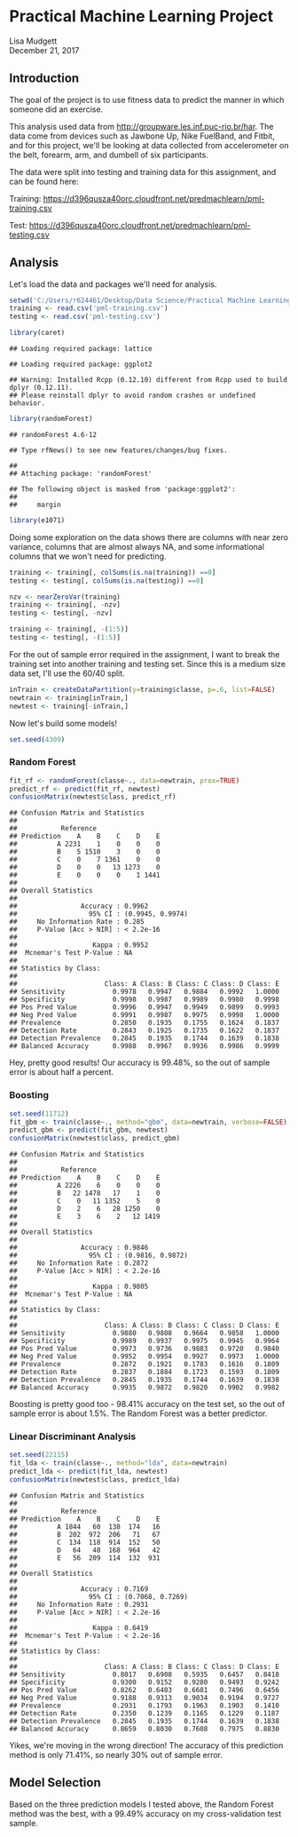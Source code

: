 # Practical Machine Learning Project
Lisa Mudgett  
December 21, 2017  



## Introduction

The goal of the project is to use fitness data to predict the manner in which someone did an exercise.

This analysis used data from http://groupware.les.inf.puc-rio.br/har.  The data come from devices such as Jawbone Up, Nike FuelBand, and Fitbit, and for this project, we'll be looking at data collected from accelerometer on the belt, forearm, arm, and dumbell of six participants.

The data were split into testing and training data for this assignment, and can be found here:

Training: https://d396qusza40orc.cloudfront.net/predmachlearn/pml-training.csv

Test: https://d396qusza40orc.cloudfront.net/predmachlearn/pml-testing.csv

## Analysis

Let's load the data and packages we'll need for analysis.


```r
setwd('C:/Users/r624461/Desktop/Data Science/Practical Machine Learning')
training <- read.csv('pml-training.csv')
testing <- read.csv('pml-testing.csv')

library(caret)
```

```
## Loading required package: lattice
```

```
## Loading required package: ggplot2
```

```
## Warning: Installed Rcpp (0.12.10) different from Rcpp used to build dplyr (0.12.11).
## Please reinstall dplyr to avoid random crashes or undefined behavior.
```

```r
library(randomForest)
```

```
## randomForest 4.6-12
```

```
## Type rfNews() to see new features/changes/bug fixes.
```

```
## 
## Attaching package: 'randomForest'
```

```
## The following object is masked from 'package:ggplot2':
## 
##     margin
```

```r
library(e1071)
```

Doing some exploration on the data shows there are columns with near zero variance, columns that are almost always NA, and some informational columns that we won't need for predicting.


```r
training <- training[, colSums(is.na(training)) ==0]
testing <- testing[, colSums(is.na(testing)) ==0]

nzv <- nearZeroVar(training)
training <- training[, -nzv]
testing <- testing[, -nzv]

training <- training[, -(1:5)]
testing <- testing[, -(1:5)]
```

For the out of sample error required in the assignment, I want to break the training set into another training and testing set.  Since this is a medium size data set, I'll use the 60/40 split.


```r
inTrain <- createDataPartition(y=training$classe, p=.6, list=FALSE)
newtrain <- training[inTrain,]
newtest <- training[-inTrain,]
```

Now let's build some models! 


```r
set.seed(4309)
```

### Random Forest

```r
fit_rf <- randomForest(classe~., data=newtrain, prox=TRUE)
predict_rf <- predict(fit_rf, newtest)
confusionMatrix(newtest$class, predict_rf)
```

```
## Confusion Matrix and Statistics
## 
##           Reference
## Prediction    A    B    C    D    E
##          A 2231    1    0    0    0
##          B    5 1510    3    0    0
##          C    0    7 1361    0    0
##          D    0    0   13 1273    0
##          E    0    0    0    1 1441
## 
## Overall Statistics
##                                           
##                Accuracy : 0.9962          
##                  95% CI : (0.9945, 0.9974)
##     No Information Rate : 0.285           
##     P-Value [Acc > NIR] : < 2.2e-16       
##                                           
##                   Kappa : 0.9952          
##  Mcnemar's Test P-Value : NA              
## 
## Statistics by Class:
## 
##                      Class: A Class: B Class: C Class: D Class: E
## Sensitivity            0.9978   0.9947   0.9884   0.9992   1.0000
## Specificity            0.9998   0.9987   0.9989   0.9980   0.9998
## Pos Pred Value         0.9996   0.9947   0.9949   0.9899   0.9993
## Neg Pred Value         0.9991   0.9987   0.9975   0.9998   1.0000
## Prevalence             0.2850   0.1935   0.1755   0.1624   0.1837
## Detection Rate         0.2843   0.1925   0.1735   0.1622   0.1837
## Detection Prevalence   0.2845   0.1935   0.1744   0.1639   0.1838
## Balanced Accuracy      0.9988   0.9967   0.9936   0.9986   0.9999
```

Hey, pretty good results!  Our accuracy is 99.48%, so the out of sample error is about half a percent.  

### Boosting

```r
set.seed(11712)
fit_gbm <- train(classe~., method="gbm", data=newtrain, verbose=FALSE)
predict_gbm <- predict(fit_gbm, newtest)
confusionMatrix(newtest$class, predict_gbm)
```

```
## Confusion Matrix and Statistics
## 
##           Reference
## Prediction    A    B    C    D    E
##          A 2226    6    0    0    0
##          B   22 1478   17    1    0
##          C    0   11 1352    5    0
##          D    2    6   28 1250    0
##          E    3    6    2   12 1419
## 
## Overall Statistics
##                                           
##                Accuracy : 0.9846          
##                  95% CI : (0.9816, 0.9872)
##     No Information Rate : 0.2872          
##     P-Value [Acc > NIR] : < 2.2e-16       
##                                           
##                   Kappa : 0.9805          
##  Mcnemar's Test P-Value : NA              
## 
## Statistics by Class:
## 
##                      Class: A Class: B Class: C Class: D Class: E
## Sensitivity            0.9880   0.9808   0.9664   0.9858   1.0000
## Specificity            0.9989   0.9937   0.9975   0.9945   0.9964
## Pos Pred Value         0.9973   0.9736   0.9883   0.9720   0.9840
## Neg Pred Value         0.9952   0.9954   0.9927   0.9973   1.0000
## Prevalence             0.2872   0.1921   0.1783   0.1616   0.1809
## Detection Rate         0.2837   0.1884   0.1723   0.1593   0.1809
## Detection Prevalence   0.2845   0.1935   0.1744   0.1639   0.1838
## Balanced Accuracy      0.9935   0.9872   0.9820   0.9902   0.9982
```

Boosting is pretty good too - 98.41% accuracy on the test set, so the out of sample error is about 1.5%.  The Random Forest was a better predictor.

### Linear Discriminant Analysis

```r
set.seed(22115)
fit_lda <- train(classe~., method="lda", data=newtrain)
predict_lda <- predict(fit_lda, newtest)
confusionMatrix(newtest$class, predict_lda)
```

```
## Confusion Matrix and Statistics
## 
##           Reference
## Prediction    A    B    C    D    E
##          A 1844   60  138  174   16
##          B  202  972  206   71   67
##          C  134  118  914  152   50
##          D   64   48  168  964   42
##          E   56  209  114  132  931
## 
## Overall Statistics
##                                           
##                Accuracy : 0.7169          
##                  95% CI : (0.7068, 0.7269)
##     No Information Rate : 0.2931          
##     P-Value [Acc > NIR] : < 2.2e-16       
##                                           
##                   Kappa : 0.6419          
##  Mcnemar's Test P-Value : < 2.2e-16       
## 
## Statistics by Class:
## 
##                      Class: A Class: B Class: C Class: D Class: E
## Sensitivity            0.8017   0.6908   0.5935   0.6457   0.8418
## Specificity            0.9300   0.9152   0.9280   0.9493   0.9242
## Pos Pred Value         0.8262   0.6403   0.6681   0.7496   0.6456
## Neg Pred Value         0.9188   0.9313   0.9034   0.9194   0.9727
## Prevalence             0.2931   0.1793   0.1963   0.1903   0.1410
## Detection Rate         0.2350   0.1239   0.1165   0.1229   0.1187
## Detection Prevalence   0.2845   0.1935   0.1744   0.1639   0.1838
## Balanced Accuracy      0.8659   0.8030   0.7608   0.7975   0.8830
```

Yikes, we're moving in the wrong direction! The accuracy of this prediction method is only 71.41%, so nearly 30% out of sample error.

## Model Selection
Based on the three prediction models I tested above, the Random Forest method was the best, with a 99.49% accuracy on my cross-validation test sample.  


